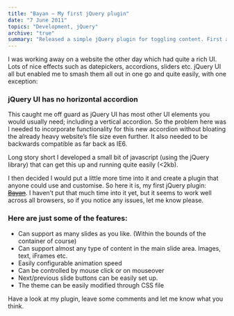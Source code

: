 ```yaml
---
title: "Bayan – My first jQuery plugin"
date: "7 June 2011"
topics: "Development, jQuery"
archive: "true"
summary: "Released a simple jQuery plugin for toggling content. First attempt at packaging code for others"
---
```


I was working away on a website the other day which had quite a rich UI. Lots of nice effects such as datepickers, accordions, sliders etc. jQuery UI all but enabled me to smash them all out in one go and quite easily, with one exception:

### jQuery UI has no horizontal accordion
This caught me off guard as jQuery UI has most other UI elements you would usually need; including a vertical accordion. So the problem here was I needed to incorporate functionality for this new accordion without bloating the already heavy website’s file size even further. It also needed to be backwards compatible as far back as IE6.

Long story short I developed a small bit of javascript (using the jQuery library) that can get this up and running quite easily (<2kb).

I then decided I would put a little more time into it and create a plugin that anyone could use and customise. So here it is, my first jQuery plugin: ~~[Bayan](#)~~. I haven’t put that much time into it yet, but it seems to work well across all browsers, so if you notice any issues, let me know please.

### Here are just some of the features:
- Can support as many slides as you like. (Within the bounds of the container of course)
- Can support almost any type of content in the main slide area. Images, text, iFrames etc.
- Easily configurable animation speed
- Can be controlled by mouse click or on mouseover
- Next/previous slide buttons can be easily set up.
- The theme can be easily modified through CSS file

Have a look at my plugin, leave some comments and let me know what you think.